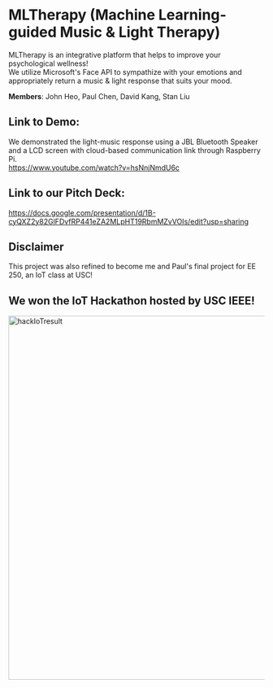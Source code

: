 # MLTherapy (Machine Learning-guided Music & Light Therapy)
MLTherapy is an integrative platform that helps to improve your psychological wellness!\
We utilize Microsoft's Face API to sympathize with your emotions and appropriately return a music & light response that suits your mood.

**Members**: John Heo, Paul Chen, David Kang, Stan Liu

## Link to Demo:
We demonstrated the light-music response using a JBL Bluetooth Speaker and a LCD screen with cloud-based communication link through Raspberry Pi.\
https://www.youtube.com/watch?v=hsNnjNmdU6c

## Link to our Pitch Deck:
https://docs.google.com/presentation/d/1B-cyQXZ2y82GlFDvfRP441eZA2MLpHT19RbmMZvVOIs/edit?usp=sharing

## Disclaimer
This project was also refined to become me and Paul's final project for EE 250, an IoT class at USC!

## We won the IoT Hackathon hosted by USC IEEE!
<img width="716" alt="hackIoTresult" src="https://user-images.githubusercontent.com/70815444/115284261-4d5e5880-a101-11eb-80cb-d2931e57ad89.png">
